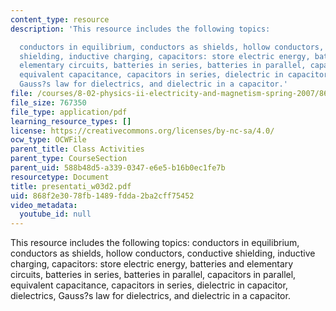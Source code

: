 ```yaml
---
content_type: resource
description: 'This resource includes the following topics:

  conductors in equilibrium, conductors as shields, hollow conductors, conductive
  shielding, inductive charging, capacitors: store electric energy, batteries and
  elementary circuits, batteries in series, batteries in parallel, capacitors in parallel,
  equivalent capacitance, capacitors in series, dielectric in capacitor, dielectrics,
  Gauss?s law for dielectrics, and dielectric in a capacitor.'
file: /courses/8-02-physics-ii-electricity-and-magnetism-spring-2007/868f2e3078fb1489fdda2ba2cff75452_presentati_w03d2.pdf
file_size: 767350
file_type: application/pdf
learning_resource_types: []
license: https://creativecommons.org/licenses/by-nc-sa/4.0/
ocw_type: OCWFile
parent_title: Class Activities
parent_type: CourseSection
parent_uid: 588b48d5-a339-0347-e6e5-b16b0ec1fe7b
resourcetype: Document
title: presentati_w03d2.pdf
uid: 868f2e30-78fb-1489-fdda-2ba2cff75452
video_metadata:
  youtube_id: null
---
```

This resource includes the following topics:
conductors in equilibrium, conductors as shields, hollow conductors, conductive shielding, inductive charging, capacitors: store electric energy, batteries and elementary circuits, batteries in series, batteries in parallel, capacitors in parallel, equivalent capacitance, capacitors in series, dielectric in capacitor, dielectrics, Gauss?s law for dielectrics, and dielectric in a capacitor.